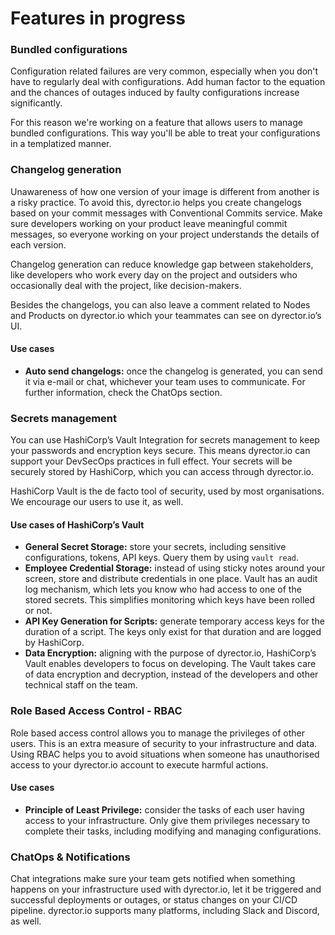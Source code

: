 # Features in progress

### Bundled configurations

Configuration related failures are very common, especially when you don't have to regularly deal with configurations. Add human factor to the equation and the chances of outages induced by faulty configurations increase significantly.

For this reason we're working on a feature that allows users to manage bundled configurations. This way you'll be able to treat your configurations in a templatized manner.

### Changelog generation

Unawareness of how one version of your image is different from another is a risky practice. To avoid this, dyrector.io helps you create changelogs based on your commit messages with Conventional Commits service. Make sure developers working on your product leave meaningful commit messages, so everyone working on your project understands the details of each version.

Changelog generation can reduce knowledge gap between stakeholders, like developers who work every day on the project and outsiders who occasionally deal with the project, like decision-makers.

Besides the changelogs, you can also leave a comment related to Nodes and Products on dyrector.io which your teammates can see on dyrector.io’s UI.

#### Use cases

* **Auto send changelogs:** once the changelog is generated, you can send it via e-mail or chat, whichever your team uses to communicate. For further information, check the ChatOps section.

### Secrets management

You can use HashiCorp’s Vault Integration for secrets management to keep your passwords and encryption keys secure. This means dyrector.io can support your DevSecOps practices in full effect. Your secrets will be securely stored by HashiCorp, which you can access through dyrector.io.

HashiCorp Vault is the de facto tool of security, used by most organisations. We encourage our users to use it, as well.

#### Use cases of HashiCorp’s Vault

* **General Secret Storage:** store your secrets, including sensitive configurations, tokens, API keys. Query them by using `vault read`.
* **Employee Credential Storage:** instead of using sticky notes around your screen, store and distribute credentials in one place. Vault has an audit log mechanism, which lets you know who had access to one of the stored secrets. This simplifies monitoring which keys have been rolled or not.
* **API Key Generation for Scripts:** generate temporary access keys for the duration of a script. The keys only exist for that duration and are logged by HashiCorp.
* **Data Encryption:** aligning with the purpose of dyrector.io, HashiCorp’s Vault enables developers to focus on developing. The Vault takes care of data encryption and decryption, instead of the developers and other technical staff on the team.

### Role Based Access Control - RBAC

Role based access control allows you to manage the privileges of other users. This is an extra measure of security to your infrastructure and data. Using RBAC helps you to avoid situations when someone has unauthorised access to your dyrector.io account to execute harmful actions.

#### Use cases

* **Principle of Least Privilege:** consider the tasks of each user having access to your infrastructure. Only give them privileges necessary to complete their tasks, including modifying and managing configurations.

### ChatOps & Notifications

Chat integrations make sure your team gets notified when something happens on your infrastructure used with dyrector.io, let it be triggered and successful deployments or outages, or status changes on your CI/CD pipeline. dyrector.io supports many platforms, including Slack and Discord, as well.
